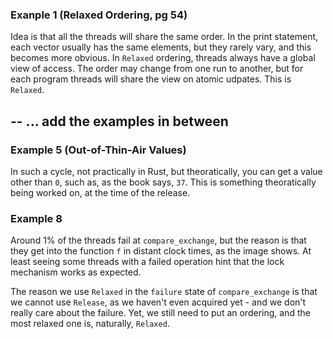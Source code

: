 ### Exanple 1 (Relaxed Ordering, pg 54)

Idea is that all the threads will share the same order. In the print statement, each vector usually has the same elements, but they rarely vary, and this becomes more obvious. In `Relaxed` ordering, threads always have a global view of access. The order may change from one run to another, but for each program threads will share the view on atomic udpates. This is `Relaxed`.

--
... add the examples in between
--

### Example 5 (Out-of-Thin-Air Values)

In such a cycle, not practically in Rust, but theoratically, you can get a value other than `0`, such as, as the book says, `37`. This is something theoratically being worked on, at the time of the release.

### Example 8

Around 1% of the threads fail at `compare_exchange`, but the reason is that they get into the function `f` in distant clock times, as the image shows. At least seeing some threads with a failed operation hint that the lock mechanism works as expected.

The reason we use `Relaxed` in the `failure` state of `compare_exchange` is that we cannot use `Release`, as we haven't even acquired yet - and we don't really care about the failure. Yet, we still need to put an ordering, and the most relaxed one is, naturally, `Relaxed`.
